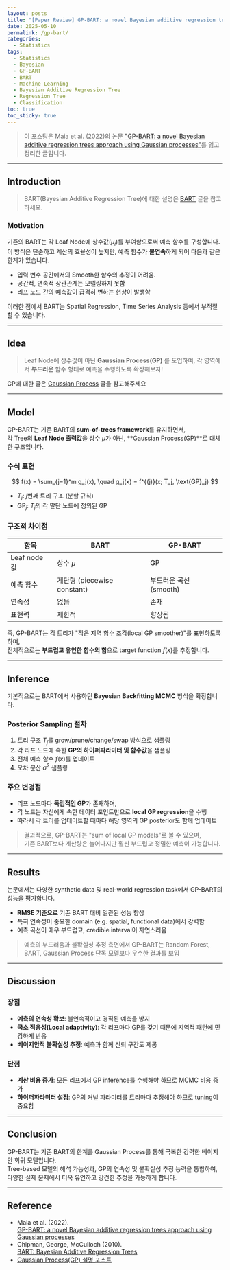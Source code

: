 ```yaml
---
layout: posts
title: "[Paper Review] GP-BART: a novel Bayesian additive regression trees approach using Gaussian processes"
date: 2025-05-10
permalink: /gp-bart/
categories:
  - Statistics
tags: 
  - Statistics
  - Bayesian
  - GP-BART
  - BART
  - Machine Learning
  - Bayesian Additive Regression Tree
  - Regression Tree
  - Classification
toc: true
toc_sticky: true
---
```


>이 포스팅은 Maia et al. (2022)의 논문 ["GP-BART: a novel Bayesian additive regression trees approach using Gaussian processes"](https://arxiv.org/pdf/2204.02112)를 읽고 정리한 글입니다.

---

## Introduction

>BART(Bayesian Additive Regression Tree)에 대한 설명은 [BART](/bart/) 글을 참고하세요.

### Motivation
기존의 BART는 각 Leaf Node에 상수값($\mu_i$)를 부여함으로써 예측 함수를 구성합니다. 
이 방식은 단순하고 계산의 효율성이 높지만, 예측 함수가 **불연속**하게 되어 다음과 같은 한계가 있습니다.

- 입력 변수 공간에서의 Smooth한 함수의 추정이 어려움.
- 공간적, 연속적 상관관계는 모델링하지 못함
- 리프 노드 간의 예측값이 급격히 변하는 현상이 발생함

이러한 점에서 BART는 Spatial Regression, Time Series Analysis 등에서 부적절할 수 있습니다. 

---

## Idea 

> Leaf Node에 상수값이 아닌 **Gaussian Process(GP)** 를 도입하여, 각 영역에서 **부드러운** 함수 형태로 예측을 수행하도록 확장해보자!


GP에 대한 글은 [Gaussian Process](/gp/) 글을 참고해주세요

---

## Model

GP-BART는 기존 BART의 **sum-of-trees framework**를 유지하면서,  
각 Tree의 **Leaf Node 출력값**을 상수 $\mu$가 아닌, **Gaussian Process(GP)**로 대체한 구조입니다.

### 수식 표현

$$
f(x) = \sum_{j=1}^m g_j(x), \quad g_j(x) = f^{(j)}(x; T_j, \text{GP}_j)
$$

- $T_j$: $j$번째 트리 구조 (분할 규칙)
- $\text{GP}_j$: $T_j$의 각 말단 노드에 정의된 GP

### 구조적 차이점

| 항목 | BART | GP-BART |
|------|------|---------|
| Leaf node 값 | 상수 $\mu$ | GP |
| 예측 함수 | 계단형 (piecewise constant) | 부드러운 곡선 (smooth) |
| 연속성 | 없음 | 존재 |
| 표현력 | 제한적 | 향상됨 |

즉, GP-BART는 각 트리가 "작은 지역 함수 조각(local GP smoother)"를 표현하도록 하며,  
전체적으로는 **부드럽고 유연한 함수의 합**으로 target function $f(x)$를 추정합니다.

---

## Inference

기본적으로는 BART에서 사용하던 **Bayesian Backfitting MCMC** 방식을 확장합니다.

### Posterior Sampling 절차

1. 트리 구조 $T_j$를 grow/prune/change/swap 방식으로 샘플링
2. 각 리프 노드에 속한 **GP의 하이퍼파라미터 및 함수값**을 샘플링
3. 전체 예측 함수 $f(x)$를 업데이트
4. 오차 분산 $\sigma^2$ 샘플링

### 주요 변경점

- 리프 노드마다 **독립적인 GP**가 존재하며,
- 각 노드는 자신에게 속한 데이터 포인트만으로 **local GP regression**을 수행
- 따라서 각 트리를 업데이트할 때마다 해당 영역의 GP posterior도 함께 업데이트

> 결과적으로, GP-BART는 "sum of local GP models"로 볼 수 있으며,  
> 기존 BART보다 계산량은 늘어나지만 훨씬 부드럽고 정밀한 예측이 가능합니다.

---

## Results

논문에서는 다양한 synthetic data 및 real-world regression task에서 GP-BART의 성능을 평가합니다.

- **RMSE 기준으로** 기존 BART 대비 일관된 성능 향상
- 특히 연속성이 중요한 domain (e.g. spatial, functional data)에서 강력함
- 예측 곡선이 매우 부드럽고, credible interval이 자연스러움

> 예측의 부드러움과 불확실성 추정 측면에서 GP-BART는 Random Forest, BART, Gaussian Process 단독 모델보다 우수한 결과를 보임

---

## Discussion

### 장점

- **예측의 연속성 확보**: 불연속적이고 경직된 예측을 방지
- **국소 적응성(Local adaptivity)**: 각 리프마다 GP를 갖기 때문에 지역적 패턴에 민감하게 반응
- **베이지안적 불확실성 추정**: 예측과 함께 신뢰 구간도 제공

### 단점

- **계산 비용 증가**: 모든 리프에서 GP inference를 수행해야 하므로 MCMC 비용 증가
- **하이퍼파라미터 설정**: GP의 커널 파라미터를 트리마다 추정해야 하므로 tuning이 중요함

---

## Conclusion

GP-BART는 기존 BART의 한계를 Gaussian Process를 통해 극복한 강력한 베이지안 회귀 모델입니다.  
Tree-based 모델의 해석 가능성과, GP의 연속성 및 불확실성 추정 능력을 통합하여,  
다양한 실제 문제에서 더욱 유연하고 강건한 추정을 가능하게 합니다.

---

## Reference

- Maia et al. (2022).  
  [GP-BART: a novel Bayesian additive regression trees approach using Gaussian processes](https://arxiv.org/pdf/2204.02112)
- Chipman, George, McCulloch (2010).  
  [BART: Bayesian Additive Regression Trees](https://arxiv.org/pdf/0806.3286)
- [Gaussian Process(GP) 설명 포스트](/gp/)
